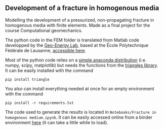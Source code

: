 ## Development of a fracture in homogenous media

Modelling the development of a pressurized, non-propagating fracture in homogenous media with finite elements. Made as a final project for the course Computational geomechanics.

The python code in the FEM folder is translated from Matlab code developped by the [Geo-Energy Lab](https://www.epfl.ch/labs/gel/fr/index-fr-html/), based at the École Polytechnique Fédérale de Lausanne, [accessible here](https://github.com/GeoEnergyLab-EPFL/Civil-423-2022/tree/week_9_tag).

Most of the python code relies on a [simple anaconda distribution](https://docs.anaconda.com/anaconda/install/index.html) (i.e. numpy, scipy, matplotlib) but needs the functions from the [triangles library](https://github.com/drufat/triangle). It can be easily installed with the command

``pip install triangle``

You also can install everything needed at once for an empty environment with the command

``pip install -r requirements.txt``

The code used to generate the results is located in ``Notebooks/Fracture in homogenous medium.ipynb``. It can be easily accessed online from a binder environment [here](https://mybinder.org/v2/gh/aleximorin/Fracture/HEAD?labpath=https%3A%2F%2Fgithub.com%2Faleximorin%2FFracture%2Fblob%2Fmain%2FNotebooks%2FFracture%2520in%2520homogenous%2520medium.ipynb) (it can take a little while to load).

